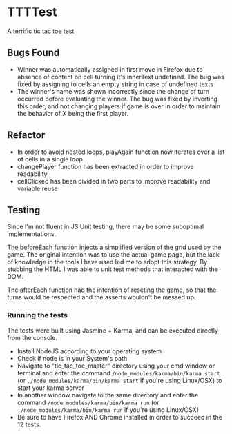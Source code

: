 # TTTTest
A terrific tic tac toe test 

## Bugs Found
* Winner was automatically assigned in first move in Firefox due to absence of content on cell turning it's innerText undefined. The bug was fixed by assigning to cells an empty string in case of undefined texts
* The winner's name was shown incorrectly since the change of turn occurred before evaluating the winner. The bug was fixed by inverting this order, and not changing players if game is over in order to maintain the behavior of X being the first player.

## Refactor
* In order to avoid nested loops, playAgain function now iterates over a list of cells in a single loop
* changePlayer function has been extracted in order to improve readability
* cellClicked has been divided in two parts to improve readability and variable reuse

## Testing 
Since I'm not fluent in JS Unit testing, there may be some suboptimal implementations.

The beforeEach function injects a simplified version of the grid used by the game. The original intention was to use the actual game page, but the lack of knowledge in the tools I have used led me to adopt this strategy. By stubbing the HTML I was able to unit test methods that interacted with the DOM.

The afterEach function had the intention of reseting the game, so that the turns would be respected and the asserts wouldn't be messed up.

### Running the tests

The tests were built using Jasmine + Karma, and can be executed directly from the console.

* Install NodeJS according to your operating system
* Check if node is in your System's path
* Navigate to "tic_tac_toe_master" directory using your cmd window or terminal and enter the command `/node_modules/karma/bin/karma start` (or `./node_modules/karma/bin/karma start` if you're using Linux/OSX) to start your karma server
* In another window navigate to the same directory and enter the command `/node_modules/karma/bin/karma run` (or `./node_modules/karma/bin/karma run` if you're using Linux/OSX)
* Be sure to have Firefox AND Chrome installed in order to succeed in the 12 tests.
